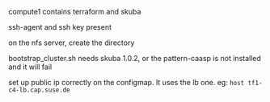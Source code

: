 compute1 contains terraform and skuba

ssh-agent and ssh key present

on the nfs server, create the directory

bootstrap_cluster.sh needs skuba 1.0.2, or the pattern-caasp is not installed
and it will fail

set up public ip correctly on the configmap. It uses the lb one. eg: `host tf1-c4-lb.cap.suse.de`
